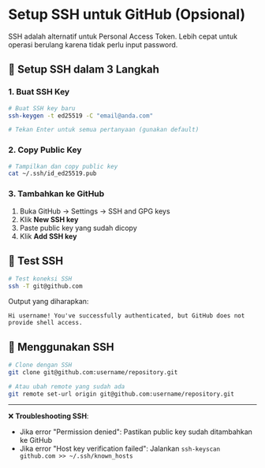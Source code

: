# Setup SSH untuk GitHub (Opsional)

SSH adalah alternatif untuk Personal Access Token. Lebih cepat untuk operasi berulang karena tidak perlu input password.

## 🔑 Setup SSH dalam 3 Langkah

### 1. Buat SSH Key

```bash
# Buat SSH key baru
ssh-keygen -t ed25519 -C "email@anda.com"

# Tekan Enter untuk semua pertanyaan (gunakan default)
```

### 2. Copy Public Key

```bash
# Tampilkan dan copy public key
cat ~/.ssh/id_ed25519.pub
```

### 3. Tambahkan ke GitHub

1. Buka GitHub → Settings → SSH and GPG keys
2. Klik **New SSH key**
3. Paste public key yang sudah dicopy
4. Klik **Add SSH key**

## 🧪 Test SSH

```bash
# Test koneksi SSH
ssh -T git@github.com
```

Output yang diharapkan:
```
Hi username! You've successfully authenticated, but GitHub does not provide shell access.
```

## 🚀 Menggunakan SSH

```bash
# Clone dengan SSH
git clone git@github.com:username/repository.git

# Atau ubah remote yang sudah ada
git remote set-url origin git@github.com:username/repository.git
```

---

❌ **Troubleshooting SSH**:
- Jika error "Permission denied": Pastikan public key sudah ditambahkan ke GitHub
- Jika error "Host key verification failed": Jalankan `ssh-keyscan github.com >> ~/.ssh/known_hosts`
